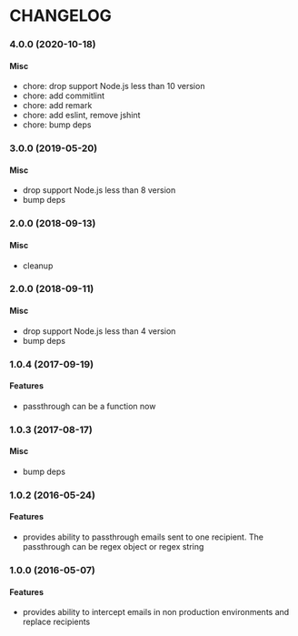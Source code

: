 # CHANGELOG

<a name="4.0.0"></a>
### 4.0.0 (2020-10-18)

#### Misc

*   chore: drop support Node.js less than 10 version
*   chore: add commitlint
*   chore: add remark
*   chore: add eslint, remove jshint
*   chore: bump deps


<a name="3.0.0"></a>
### 3.0.0 (2019-05-20)

#### Misc

*   drop support Node.js less than 8 version
*   bump deps


<a name="2.0.1"></a>
### 2.0.0 (2018-09-13)

#### Misc

*   cleanup


<a name="2.0.0"></a>
### 2.0.0 (2018-09-11)

#### Misc

*   drop support Node.js less than 4 version
*   bump deps


<a name="1.0.4"></a>
### 1.0.4 (2017-09-19)

#### Features

*   passthrough can be a function now


<a name="1.0.3"></a>
### 1.0.3 (2017-08-17)

#### Misc

*   bump deps


<a name="1.0.2"></a>
### 1.0.2 (2016-05-24)

#### Features

*   provides ability to passthrough emails sent to one recipient. The passthrough can be regex object or regex string


<a name="1.0.0"></a>
### 1.0.0 (2016-05-07)

#### Features

*   provides ability to intercept emails in non production environments and replace recipients

